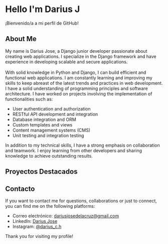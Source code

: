# Hello I'm Darius J

¡Bienvenido/a a mi perfil de GitHub!

## About Me

My name is Darius Jose, a Django junior developer passionate about creating web applications. I specialize in the Django framework and have experience in developing scalable and secure applications. <br> <br> With solid knowledge in Python and Django, I can build efficient and functional web applications. I am constantly learning and improving my skills to keep abreast of the latest trends and practices in web development. I have a solid understanding of programming principles and software architecture. I have worked on projects involving the implementation of functionalities such as:

- User authentication and authorization
- RESTful API development and integration
- Database integration and ORM
- Custom templates and views
- Content management systems (CMS)
- Unit testing and integration testing

In addition to my technical skills, I have a strong emphasis on collaboration and teamwork. I enjoy learning from other developers and sharing knowledge to achieve outstanding results.


## Proyectos Destacados

## Contacto

If you want to contact me for questions, collaborations or just to connect, you can find me on the following platforms:

- Correo electrónico: [dariusjosedelacruz@gmail.com](mailto:dariusjosedelacruz@gmail.com)
- LinkedIn: [Darius Jose](https://www.linkedin.com/in/darius-jose-de-la-cruz-hilario-760835214/)
- Instagram: [@darius_c.h](https://instagram.com/darius_c.h?igshid=OGQ5ZDc2ODk2ZA==)

Thank you for visiting my profile!

